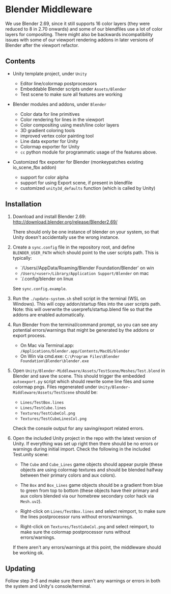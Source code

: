# Blender Middleware

We use Blender 2.69, since it still supports 16 color layers (they
were reduced to 8 in 2.70 onwards) and some of our blendfiles use a
lot of color layers for compositing. There might also be backwards
incompatibility issues with some of our viewport rendering addons in
later versions of Blender after the viewport refactor.

## Contents

- Unity template project, under `Unity`
  - Editor line/colormap postprocessors
  - Embeddable Blender scripts under `Assets/Blender`
  - Test scene to make sure all features are working

- Blender modules and addons, under `Blender`
  - Color data for line primitives
  - Color rendering for lines in the viewport
  - Color compositing using mesh/line color layers
  - 3D gradient coloring tools
  - improved vertex color painting tool
  - Line data exporter for Unity
  - Colormap exporter for Unity
  - `cc` python module for programmatic usage of the features above.

- Customized fbx exporter for Blender (monkeypatches existing io_scene_fbx addon)
  - support for color alpha
  - support for using Export scene, if present in blendfile
  - customized `unity3d_defaults` function (which is called by Unity)

## Installation

1. Download and install Blender 2.69: http://download.blender.org/release/Blender2.69/

   There should only be one instance of blender on your system, so
   that Unity doesn't accidentally use the wrong instance.

2. Create a `sync.config` file in the repository root, and define
   `BLENDER_USER_PATH` which should point to the user scripts
   path. This is typically:

   - `/Users/<user>/AppData/Roaming/Blender Foundation/Blender' on win
   - `/Users/<user>/Library/Application Support/Blender` on mac
   - `<home>/.config/blender on linux

   See `sync.config.example`.

3. Run the `./update-system.sh` shell script in the terminal (WSL on
   Windows). This will copy addon/startup files into the user scripts
   path. Note: this will overwrite the userprefs/startup.blend file so
   that the addons are enabled automatically.

4. Run Blender from the terminal/command prompt, so you can see any
   potential errors/warnings that might be generated by the addons or
   export process.

   - On Mac via Terminal.app: `/Applications/blender.app/Contents/MacOS/blender`
   - On Win via cmd.exe: `C:\Program Files\Blender Foundation\Blender\blender.exe`

5. Open `Unity/Blender-Middleware/Assets/TestScene/Meshes/Test.blend`
   in Blender and save the scene. This should trigger the embedded
   `autoexport.py` script which should rewrite some line files and
   some colormap pngs. Files regenerated under
   `Unity/Blender-Middleware/Assets/TestScene` should be:

   - `Lines/TestBox.lines`
   - `Lines/TestCube.lines`
   - `Textures/TestCubeCol.png`
   - `Textures/TestCubeLinesCol.png`

   Check the console output for any saving/export related errors.

6. Open the included Unity project in the repo with the latest version
   of Unity. If everything was set up right then there should be no
   errors or warnings during initial import. Check the following in
   the included Test.unity scene:

   - The `Cube` and `Cube_Lines` game objects should appear purple
     (these objects are using colormap textures and should be blended
     halfway between their primary colors and aux colors).

   - The `Box` and `Box_Lines` game objects should be a gradient from
     blue to green from top to bottom (these objects have their
     primary and aux colors blended via our homebrew secondary color
     hack via `Mesh.uv2`).

   - Right-click on `Lines/TestBox.lines` and select reimport, to make
     sure the lines postprocessor runs without errors/warnings.

   - Right-click on `Textures/TestCubeCol.png` and select reimport, to
     make sure the colormap postprocessor runs without
     errors/warnings.

   If there aren't any errors/warnings at this point, the middleware
   should be working ok.

## Updating

Follow step 3-6 and make sure there aren't any warnings or errors in
both the system and Unity's console/terminal.
